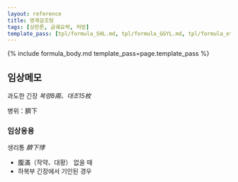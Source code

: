 ```yaml
---
layout: reference
title: 영계감조탕
tags: [상한론, 금궤요략, 처방]
template_pass: [tpl/formula_SHL.md, tpl/formula_GGYL.md, tpl/formula_etc.md]
---
```



{% include formula_body.md template_pass=page.template_pass %}


## 임상메모

과도한 긴장 _복령8兩、대조15枚_

병위：臍下

### 임상응용

생리통 _臍下悸_
* 腹滿（작약、대황） 없을 때
* 하복부 긴장에서 기인된 경우
